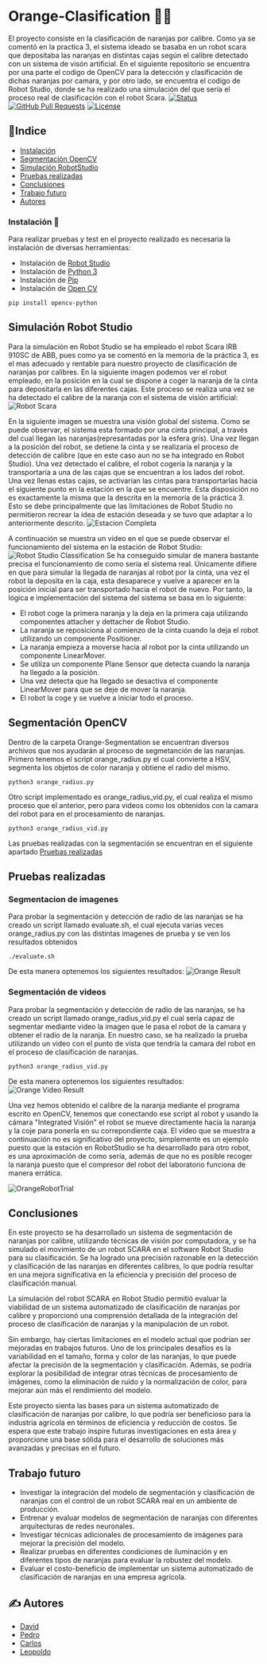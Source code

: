 # Orange-Clasification 🍊🤖️
El proyecto consiste en la clasificación de naranjas por calibre. Como ya se comentó en la practica 3, el sistema ideado se basaba en un robot scara que depositaba las naranjas en distintas cajas según el calibre detectado con un sistema de visón artificial. En el siguiente repositorio se encuentra por una parte el codigo de OpenCV para la detección y clasificación de dichas naranjas por camara, y 
por otro lado, se encuentra el codigo de Robot Studio, donde se ha realizado una simulación del que sería el proceso real de clasificación con el robot Scara.
[![Status](https://img.shields.io/badge/status-active-success.svg)]()
  [![GitHub Pull Requests](https://img.shields.io/github/issues-pr/kylelobo/The-Documentation-Compendium.svg)](https://github.com/carbonto/Orange-Clasification/pulls)
  [![License](https://img.shields.io/badge/license-MIT-blue.svg)](/LICENSE)

## 📝Indice
- [Instalación](#instalacion)
- [Segmentación OpenCV](#segmentacion)
- [Simulación RobotStudio](#robot)
- [Pruebas realizadas](#pruebas)
- [Conclusiones](#conclusiones)
- [Trabajo futuro](#Trabajofuturo)
- [Autores](#autores)

### Instalación 🔧 <a name = "instalacion"> </a>
Para realizar pruebas y test en el proyecto realizado es necesaria la instalación de diversas herramientas:
- Instalación de [Robot Studio](https://new.abb.com/products/robotics/es/robotstudio)
- Instalación de [Python 3](https://www.python.org/downloads/)
- Instalación de [Pip](https://pypi.org/)
- Instalación de [Open CV](https://opencv.org/)
```
pip install opencv-python
```
## Simulación Robot Studio <a name = "robot"> </a>
Para la simulación en Robot Studio se ha empleado el robot Scara IRB 910SC de ABB, pues como ya se comentó en la memoria de la práctica 3, es el mas adecuado y rentable para nuestro proyecto de clasificación de naranjas por calibres. En la siguiente imagen podemos ver el robot empleado, en la posición en la cual se dispone a coger la naranja de la cinta para depositarla en las diferentes cajas. Este proceso se realiza una vez se ha detectado el calibre de la naranja con el sistema de visión  artificial:
![Robot Scara](/robot_scara.png)

En la siguiente imagen se muestra una visión global del sistema. Como se puede observar, el sistema esta formado por una cinta principal, a través del cual llegan las naranjas(represantadas por la esfera gris). Una vez llegan a la posición del robot, se detiene la cinta y se realizaría el proceso de detección de calibre (que en este caso aun no se ha integrado en Robot Studio). Una vez detectado el calibre, el robot cogería la naranja y la transportaría a una de las cajas que se encuentran a los lados del robot. Una vez llenas estas cajas, se activarían las cintas para transportarlas hacia el siguiente punto en la estación en la que se encuentre. Esta disposición no es exactamente la misma que la descrita en la memoria de la práctica 3. Esto se debe principalmente que las limitaciones de Robot Studio no permitieron recrear la idea de estación deseada y se tuvo que adaptar a lo anteriormente descrito.
![Estacion Completa](/Estacion_completa.png)

A continuación se muestra un video en el que se puede observar el funcionamiento del sistema en la estación de Robot Studio:
![Robot Studio Classification](Classification_Robot_Studio.gif)
Se ha conseguido simular de manera bastante precisa el funcionamiento de como sería el sistema real. Únicamente difiere en que para simular la llegada de naranjas al robot por la cinta, una vez el robot la deposita en la caja, esta desaparece y vuelve a aparecer en la posición inicial para ser transportado hacia el robot de nuevo. Por tanto, la lógica e implementación del sistema del sistema se basa en lo siguiente:
- El robot coge la primera naranja y la deja en la primera caja utilizando componentes attacher y dettacher de Robot Studio.
- La naranja se reposiciona al comienzo de la cinta cuando la deja el robot utilizando un componente Positioner.
- La naranja empieza a moverse hacia al robot por la cinta utilizando un componente LinearMover.
- Se utiliza un componente Plane Sensor que detecta cuando la naranja ha llegado a la posición. 
- Una vez detecta que ha llegado se desactiva el componente LinearMover para que se deje de mover la naranja.
- El robot la coge y se vuelve a iniciar todo el proceso.

## Segmentación OpenCV <a name = "segmentacion"> </a>
Dentro de la carpeta Orange-Segmentation se encuentran diversos archivos que nos ayudarán al proceso de segmetanción de las naranjas. Primero tenemos el script orange_radius.py el cual convierte a HSV, segmenta los objetos de color naranja y obtiene el radio del mismo.
```
python3 orange_radius.py

```
Otro script implementado es orange_radius_vid.py, el cual realiza el mismo proceso que el anterior, pero para videos como los obtenidos con la camara del robot para en el procesamiento de naranjas.

```
python3 orange_radius_vid.py

```
Las pruebas realizadas con la segmentación se encuentran en el siguiente apartado [Pruebas realizadas](#pruebas)

## Pruebas realizadas <a name = "pruebas"> </a>
### Segmentacion de imagenes 
Para probar la segmentación y detección de radio de las naranjas se ha creado un script llamado evaluate.sh, el cual ejecuta varias veces orange_radius.py con las distintas imagenes de prueba y se ven los resultados obtenidos

```
./evaluate.sh

````
De esta manera optenemos los siguientes resultados:
![Orange Result](/Orange_segmentation/results/1.png)


### Segmentación de videos
Para probar la segmentación y detección de radio de las naranjas, se ha creado un script llamado orange_radius_vid.py el cual sería capaz de segmentar mediante video la imagen que le pasa el robot de la camara y obtener el radio de la naranja. En nuestro caso, se ha realizado la prueba utilizando un video con el punto de vista que tendría la camara del robot en el proceso de clasificación de naranjas.

```
python3 orange_radius_vid.py

```

De esta manera optenemos los siguientes resultados:
![Orange Video Result](Video_clasification.gif)

Una vez hemos obtenido el calibre de la naranja mediante el programa escrito en OpenCV, tenemos que conectando ese script al robot y usando la cámara "Integrated Visión" el robot se mueve directamente hacía la naranja y la coje para ponerla en su correpondiente caja. El vídeo que se muestra a continuación no es significativo del proyecto, simplemente es un ejemplo puesto que la estación en RobotStudio se ha desarrollado para otro robot, es una aproximación de como sería, además de que no  es posible recoger la naranja puesto que el compresor del robot del laboratorio funciona de manera errática.

![OrangeRobotTrial](video_fondo_balnco.gif)

## Conclusiones <a name = "conclusiones"> </a>
En este proyecto se ha desarrollado un sistema de segmentación de naranjas por calibre, utilizando técnicas de visión por computadora, y se ha simulado el movimiento de un robot SCARA en el software Robot Studio para su clasificación. Se ha logrado una precisión razonable en la detección y clasificación de las naranjas en diferentes calibres, lo que podría resultar en una mejora significativa en la eficiencia y precisión del proceso de clasificación manual.

La simulación del robot SCARA en Robot Studio permitió evaluar la viabilidad de un sistema automatizado de clasificación de naranjas por calibre y proporcionó una comprensión detallada de la integración del proceso de clasificación de naranjas y la manipulación de un robot.

Sin embargo, hay ciertas limitaciones en el modelo actual que podrían ser mejoradas en trabajos futuros. Uno de los principales desafíos es la variabilidad en el tamaño, forma y color de las naranjas, lo que puede afectar la precisión de la segmentación y clasificación. Además, se podría explorar la posibilidad de integrar otras técnicas de procesamiento de imágenes, como la eliminación de ruido y la normalización de color, para mejorar aún más el rendimiento del modelo.

Este proyecto sienta las bases para un sistema automatizado de clasificación de naranjas por calibre, lo que podría ser beneficioso para la industria agrícola en términos de eficiencia y reducción de costos. Se espera que este trabajo inspire futuras investigaciones en esta área y proporcione una base sólida para el desarrollo de soluciones más avanzadas y precisas en el futuro.
## Trabajo futuro <a name = "Trabajofuturo"> </a>
- Investigar la integración del modelo de segmentación y clasificación de naranjas con el control de un robot SCARA real en un ambiente de producción.
- Entrenar y evaluar modelos de segmentación de naranjas con diferentes arquitecturas de redes neuronales.
- Investigar técnicas adicionales de procesamiento de imágenes para mejorar la precisión del modelo.
- Realizar pruebas en diferentes condiciones de iluminación y en diferentes tipos de naranjas para evaluar la robustez del modelo.
- Evaluar el costo-beneficio de implementar un sistema automatizado de clasificación de naranjas en una empresa agrícola.
## ✍️ Autores <a name = "autores"> </a>
- [David](https://github.com/carbonto)
- [Pedro](https://github.com/pedrolol440)
- [Carlos](https://github.com/carlosramos1414)
- [Leopoldo](https://github.com/leocadpin)
